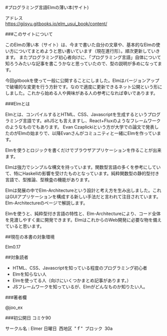 #プログラミング言語Elmの薄い本(サイト)

アドレス  
https://giisyu.gitbooks.io/elm_usui_book/content/

###このサイトについて

このElmの薄い本（サイト）は、今まで書いた自分の文章や、基本的なElmの使い方についてまとめようと思い書いています（現在進行形）。順次更新していきます。
またプログラミング初心者向けに、「プログラミング言語」自体について知ろうみたいな記事を書こうかなと思っていたので、型の説明が多めになってます。

今回gitbookを使って一般に公開することにしました。Elmはバージョンアップで破壊的な変更を行う方針です。なので適度に更新できるネット公開という形にしました。これから始める人や興味がある人の参考になれば幸いであります。


###Elmとは

Elmとは、コンパイルするとHTML、CSS、Javascriptを生成するというプログラミング言語です。altJSとも言えますし、React+Fluxのようなフレームワークのようなものでもあります。
Evan Czaplickiという方が大学での論文で発表したのがElmの始まりで、以降Evanさんがコミュニティと一緒にElmを作っています。

Elmを使うとロジックを書くだけでブラウザアプリケーションを作ることが出来ます。

Elmは強力でシンプルな構文を持っています。関数型言語の多くを参考にしていて、特にHaskellの影響を受けたものとなっています。純粋関数型の静的型付き言語で、型推論、型検査の機能があります。

Elmは発展の中でElm-Architectureという設計と考え方を生み出しました。これはGUIアプリケーションを構成する新しい手法だと言われて注目されています。Elm-Architectureのページで解説します。

Elmを使うと、純粋型付き言語の特性と、Elm-Architectureにより、コード全体を見渡しやすく楽に開発できます。ElmはこれからのWeb開発に必要な物を備えていると思います。


##現在の本書の対象環境

Elm0.17

##対象読者

* HTML、CSS、Javascriptを知っている程度のプログラミング初心者
* Elmを知らない人
* Elmを使ってる人（向けにいくつかまとめ記事があります。）
* JSフレームワークを知っているが、Elmがどんなものか知りたい人。

###著者欄

@joo_ex

###初公開日
コミケ90

サークル名 : Elmer
日曜日 西地区 "ｆ" ブロック 30a
